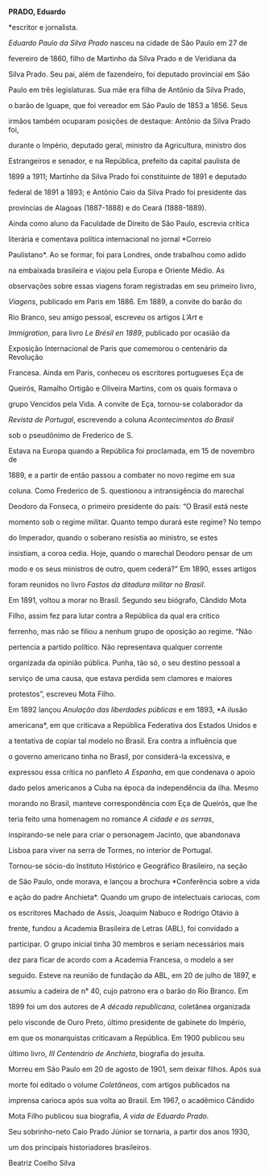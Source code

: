 **PRADO, Eduardo**



\*escritor e jornalista.



*Eduardo Paulo da Silva Prado* nasceu na cidade de São Paulo em 27 de

fevereiro de 1860, filho de Martinho da Silva Prado e de Veridiana da

Silva Prado. Seu pai, além de fazendeiro, foi deputado provincial em São

Paulo em três legislaturas. Sua mãe era filha de Antônio da Silva Prado,

o barão de Iguape, que foi vereador em São Paulo de 1853 a 1856. Seus

irmãos também ocuparam posições de destaque: Antônio da Silva Prado foi,

durante o Império, deputado geral, ministro da Agricultura, ministro dos

Estrangeiros e senador, e na República, prefeito da capital paulista de

1899 a 1911; Martinho da Silva Prado foi constituinte de 1891 e deputado

federal de 1891 a 1893; e Antônio Caio da Silva Prado foi presidente das

províncias de Alagoas (1887-1888) e do Ceará (1888-1889).



Ainda como aluno da Faculdade de Direito de São Paulo, escrevia crítica

literária e comentava política internacional no jornal *Correio

Paulistano*. Ao se formar, foi para Londres, onde trabalhou como adido

na embaixada brasileira e viajou pela Europa e Oriente Médio. As

observações sobre essas viagens foram registradas em seu primeiro livro,

*Viagens*, publicado em Paris em 1886. Em 1889, a convite do barão do

Rio Branco, seu amigo pessoal, escreveu os artigos *L’Art* e

*Immigration*, para livro *Le Brésil en 1889*, publicado por ocasião da

Exposição Internacional de Paris que comemorou o centenário da Revolução

Francesa. Ainda em Paris, conheceu os escritores portugueses Eça de

Queirós, Ramalho Ortigão e Oliveira Martins, com os quais formava o

grupo Vencidos pela Vida. A convite de Eça, tornou-se colaborador da

*Revista de Portugal*, escrevendo a coluna *Acontecimentos do Brasil*

sob o pseudônimo de Frederico de S.



Estava na Europa quando a República foi proclamada, em 15 de novembro de

1889, e a partir de então passou a combater no novo regime em sua

coluna. Como Frederico de S. questionou a intransigência do marechal

Deodoro da Fonseca, o primeiro presidente do país: “O Brasil está neste

momento sob o regime militar. Quanto tempo durará este regime? No tempo

do Imperador, quando o soberano resistia ao ministro, se estes

insistiam, a coroa cedia. Hoje, quando o marechal Deodoro pensar de um

modo e os seus ministros de outro, quem cederá?” Em 1890, esses artigos

foram reunidos no livro *Fastos da ditadura militar no Brasil*.



Em 1891, voltou a morar no Brasil. Segundo seu biógrafo, Cândido Mota

Filho, assim fez para lutar contra a República da qual era crítico

ferrenho, mas não se filiou a nenhum grupo de oposição ao regime. “Não

pertencia a partido político. Não representava qualquer corrente

organizada da opinião pública. Punha, tão só, o seu destino pessoal a

serviço de uma causa, que estava perdida sem clamores e maiores

protestos”, escreveu Mota Filho.



Em 1892 lançou *Anulação das liberdades públicas* e em 1893, *A ilusão

americana*, em que criticava a República Federativa dos Estados Unidos e

a tentativa de copiar tal modelo no Brasil. Era contra a influência que

o governo americano tinha no Brasil, por considerá-la excessiva, e

expressou essa crítica no panfleto *A Espanha*, em que condenava o apoio

dado pelos americanos a Cuba na época da independência da ilha. Mesmo

morando no Brasil, manteve correspondência com Eça de Queirós, que lhe

teria feito uma homenagem no romance *A cidade e as serras*,

inspirando-se nele para criar o personagem Jacinto, que abandonava

Lisboa para viver na serra de Tormes, no interior de Portugal.



Tornou-se sócio-do Instituto Histórico e Geográfico Brasileiro, na seção

de São Paulo, onde morava, e lançou a brochura *Conferência sobre a vida

e ação do padre Anchieta*. Quando um grupo de intelectuais cariocas, com

os escritores Machado de Assis, Joaquim Nabuco e Rodrigo Otávio à

frente, fundou a Academia Brasileira de Letras (ABL), foi convidado a

participar. O grupo inicial tinha 30 membros e seriam necessários mais

dez para ficar de acordo com a Academia Francesa, o modelo a ser

seguido. Esteve na reunião de fundação da ABL, em 20 de julho de 1897, e

assumiu a cadeira de n° 40, cujo patrono era o barão do Rio Branco. Em

1899 foi um dos autores de *A década republicana*, coletânea organizada

pelo visconde de Ouro Preto, último presidente de gabinete do Império,

em que os monarquistas criticavam a República. Em 1900 publicou seu

último livro, *III Centenário de Anchieta*, biografia do jesuíta.



Morreu em São Paulo em 20 de agosto de 1901, sem deixar filhos. Após sua

morte foi editado o volume *Coletâneas*, com artigos publicados na

imprensa carioca após sua volta ao Brasil. Em 1967, o acadêmico Cândido

Mota Filho publicou sua biografia, *A vida de Eduardo Prado*.



Seu sobrinho-neto Caio Prado Júnior se tornaria, a partir dos anos 1930,

um dos principais historiadores brasileiros.



Beatriz Coelho Silva




